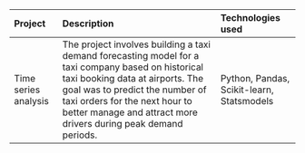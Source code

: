 | Project | Description | Technologies used | 
| :---------------------- | :---------------------- | :---------------------- |
| Time series analysis | The project involves building a taxi demand forecasting model for a taxi company based on historical taxi booking data at airports. The goal was to predict the number of taxi orders for the next hour to better manage and attract more drivers during peak demand periods.| Python, Pandas, Scikit-learn, Statsmodels |
